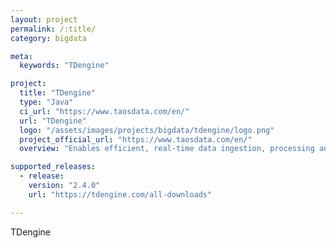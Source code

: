 ```yaml
---
layout: project
permalink: /:title/
category: bigdata

meta:
  keywords: "TDengine"

project:
  title: "TDengine"
  type: "Java"
  ci_url: "https://www.taosdata.com/en/"
  url: "TDengine"
  logo: "/assets/images/projects/bigdata/tdengine/logo.png"
  project_official_url: "https://www.taosdata.com/en/"
  overview: "Enables efficient, real-time data ingestion, processing and monitoring of TB and even PB scale data per day, generated by billions of sensors and data collectors. TDengine can be widely applied to IoT, Industrial Internet, Connected Vehicles, DevOps, Energy , Finance and many other use-cases."

supported_releases:
  - release:
    version: "2.4.0"
    url: "https://tdengine.com/all-downloads" 

---
```


<p>TDengine</p>
